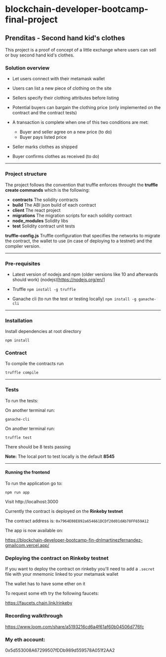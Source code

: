 # blockchain-developer-bootcamp-final-project

## Prenditas - Second hand kid's clothes

This project is a proof of concept of a little exchange where users can sell or buy second hand kid's clothes.

### Solution overview

- Let users connect with their metamask wallet
- Users can list a new piece of clothing on the site
- Sellers specify their clothing attributes before listing
- Potential buyers can bargain the clothing price (only implemented on the contract and the contract tests)

- A transaction is complete when one of this two conditions are met:
  - Buyer and seller agree on a new price (to do)
  - Buyer pays listed price

- Seller marks clothes as shipped
- Buyer confirms clothes as received (to do)

---

### Project structure

The project follows the convention that truffle enforces throught the **truffle create commands** which is
the following:

- **contracts**
The solidity contracts
- **build**
The ABI json build of each contract
- **client**
The react project
- **migrations**
The migration scripts for each solidity contract
- **node_modules**
Solidity libs
- **test**
Solidity contract unit tests

**truffle-config.js**
Truffle configuration that specifies the networks to migrate the contract, the
wallet to use (in case of deploying to a testnet) and the compiler version.

---

### Pre-requisites

- Latest version of nodejs and npm (older versions like 10 and afterwards should work)
(nodejs)[https://nodejs.org/en/]

- Truffle
`npm install -g truffle`

- Ganache cli (to run the test or testing locally)
`npm install -g ganache-cli`

---

### Installation

Install dependencies at root directory

`npm install`

### Contract

To compile the contracts run

`truffle compile`

---

### Tests

To run the tests:

On another terminal run:

`ganache-cli`

On another terminal run:

`truffle test`

There should be 8 tests passing

**Note:** The local port to test locally is the default **8545**

---

#### Running the frontend

To run the application go to:

`npm run app`

Visit http://localhost:3000

Currently the contract is deployed on the **Rinkeby testnet**

The contract address is: `0x7964E08E892a654661DCDf20d01dAb78FF659A12`

The app is now available on:

https://blockchain-developer-bootcamp-fin-dnlmartinezfernandez-gmailcom.vercel.app/

### Deploying the contract on Rinkeby testnet

If you want to deploy the contract on rinkeby you'll need to add a
`.secret` file with your mnemonic linked to your metamask wallet

The wallet has to have some ether on it

To request some eth try the following faucets:

https://faucets.chain.link/rinkeby

### Recording walkthrough
https://www.loom.com/share/a5193216cd6a4f61af60b04506d776fc

### My eth account:
0x5d553008A67299507fDDb989d559578A051f2AA2

